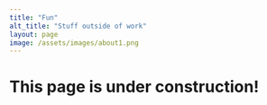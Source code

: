 ```yaml
---
title: "Fun"
alt_title: "Stuff outside of work"
layout: page
image: /assets/images/about1.png
---
```


# This page is under construction! 

<!-- ### I am a foodie
I love cooking, eating and mixing drinks! I have a love-hate relationship with exotic potato chip flavors and I make it a point to have ramen in every major city I visit.  
 -->


